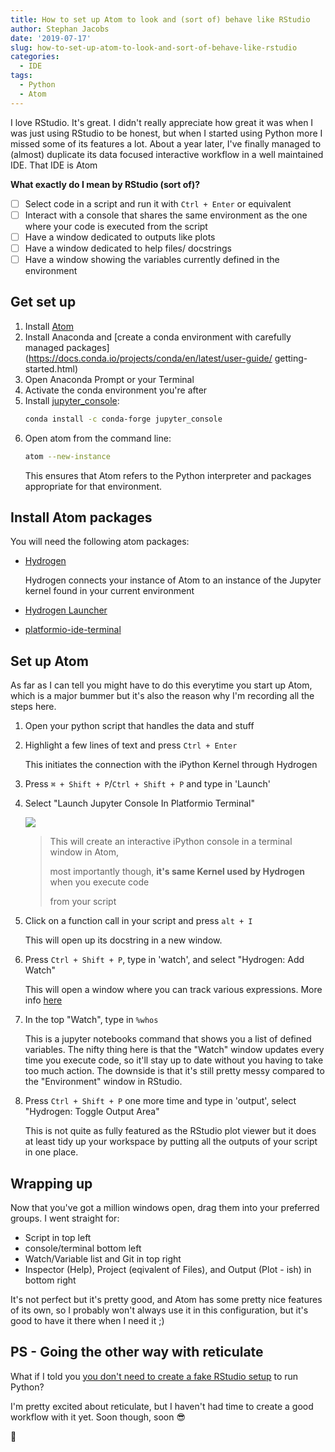 ```yaml
---
title: How to set up Atom to look and (sort of) behave like RStudio
author: Stephan Jacobs
date: '2019-07-17'
slug: how-to-set-up-atom-to-look-and-sort-of-behave-like-rstudio
categories:
  - IDE
tags:
  - Python
  - Atom
---
```


I love RStudio. It's great. I didn't really appreciate how great it was when I
was just using RStudio to be honest, but when I started using Python more I
missed some of its features a lot. About a year later, I've finally managed to
(almost) duplicate its data focused interactive workflow in a well maintained
IDE. That IDE is Atom

**What exactly do I mean by RStudio (sort of)?**
 - [ ] Select code in a script and run it with `Ctrl + Enter` or equivalent
 - [ ] Interact with a console that shares the same environment as the one where
your code is executed from the script
 - [ ] Have a window dedicated to outputs like plots
 - [ ] Have a window dedicated to help files/ docstrings
 - [ ] Have a window showing the variables currently defined in the environment

## Get set up

1. Install [Atom](https://atom.io/)
2. Install Anaconda and [create a conda environment with carefully managed
packages](https://docs.conda.io/projects/conda/en/latest/user-guide/
getting-started.html)
3. Open Anaconda Prompt or your Terminal
4. Activate the conda environment you're after
5. Install [jupyter_console](https://github.com/jupyter/jupyter_console):
    ```bash
    conda install -c conda-forge jupyter_console
    ```
6. Open atom from the command line:
    ```bash
    atom --new-instance
    ```
    This ensures that Atom refers to the Python interpreter and packages
    appropriate for that environment.

## Install Atom packages

You will need the following atom packages:

 * [Hydrogen](https://atom.io/packages/Hydrogen)

    Hydrogen connects your instance of Atom to an instance of the Jupyter kernel
    found in your current environment
 * [Hydrogen Launcher](https://atom.io/packages/hydrogen-launcher)
 * [platformio-ide-terminal](https://atom.io/packages/platformio-ide-terminal)

## Set up Atom

As far as I can tell you might have to do this everytime you start up
Atom, which is a major bummer but it's also the reason why I'm recording all the
steps here.

1. Open your python script that handles the data and stuff
2. Highlight a few lines of text and press `Ctrl + Enter`

    This initiates the connection with the iPython Kernel through Hydrogen
3. Press `⌘ + Shift + P`/`Ctrl + Shift + P` and type in 'Launch'
4. Select "Launch Jupyter Console In Platformio Terminal"

    ![](/post/2019-07-17-how-to-set-up-atom-to-look-and-sort-of-behave-like-rstudio_files/Launch_Platformio_Terminal.PNG)

    > This will create an interactive iPython console in a terminal window in Atom,
    >
    > most importantly though, **it's same Kernel used by Hydrogen** when you execute code
    >
    > from your script

5. Click on a function call in your script and press `alt + I`

    This will open up its docstring in a new window.
6. Press `Ctrl + Shift + P`, type in 'watch', and select "Hydrogen: Add Watch"

    This will open a window where you can track various expressions. More info
    [here](https://nteract.gitbooks.io/hydrogen/docs/Usage/GettingStarted.html)

7. In the top "Watch", type in `%whos`

    This is a jupyter notebooks command that shows you a list of defined
    variables. The nifty thing here is that the "Watch" window updates every
    time you execute code, so it'll stay up to date without you having to take
    too much action. The downside is that it's still pretty messy compared to
    the "Environment" window in RStudio.

8. Press `Ctrl + Shift + P` one more time and type in 'output', select
"Hydrogen: Toggle Output Area"

    This is not quite as fully featured as the RStudio plot viewer but it does
    at least tidy up your workspace by putting all the outputs of your script
    in one place.

## Wrapping up

Now that you've got a million windows open, drag them into your preferred
groups.
I went straight for:
 * Script in top left
 * console/terminal bottom left
 * Watch/Variable list and Git in top right
 * Inspector (Help), Project (eqivalent of Files), and Output (Plot - ish) in
 bottom right

It's not perfect but it's pretty good, and Atom has some pretty nice features
of its own, so I probably won't always use it in this configuration, but it's
good to have it there when I need it ;)

## PS - Going the other way with reticulate

What if I told you [you don't need to create a fake RStudio
setup](https://github.com/rstudio/reticulate) to run Python?

I'm pretty excited about reticulate, but I haven't had time to create a good
workflow with it yet. Soon though, soon 😎

🐒

